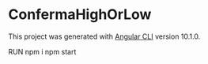 # ConfermaHighOrLow

This project was generated with [Angular CLI](https://github.com/angular/angular-cli) version 10.1.0.

RUN
npm i
npm start
